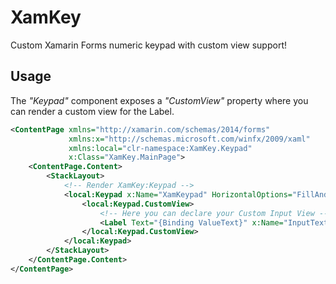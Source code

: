 # XamKey

Custom Xamarin Forms numeric keypad with custom view support!

## Usage

The _"Keypad"_ component exposes a _"CustomView"_ property where you can render a custom view for the Label.

```xml
<ContentPage xmlns="http://xamarin.com/schemas/2014/forms"
             xmlns:x="http://schemas.microsoft.com/winfx/2009/xaml"
             xmlns:local="clr-namespace:XamKey.Keypad"
             x:Class="XamKey.MainPage">
    <ContentPage.Content>
        <StackLayout>
            <!-- Render XamKey:Keypad -->
            <local:Keypad x:Name="XamKeypad" HorizontalOptions="FillAndExpand" VerticalOptions="FillAndExpand" >
                <local:Keypad.CustomView>
                    <!-- Here you can declare your Custom Input View -->
                    <Label Text="{Binding ValueText}" x:Name="InputText" FontSize="48" FontAttributes="Bold" BackgroundColor="White" TextColor="Black" LineBreakMode="NoWrap" VerticalTextAlignment="Center"  />
                </local:Keypad.CustomView>
            </local:Keypad>
        </StackLayout>
    </ContentPage.Content>
</ContentPage>
```

